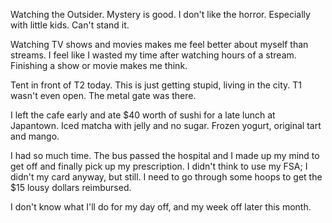 Watching the Outsider. Mystery is good. I don't like the horror. Especially with little kids. Can't stand it.

Watching TV shows and movies makes me feel better about myself than streams. I feel like I wasted my time after watching hours of a stream. Finishing a show or movie makes me think.

Tent in front of T2 today. This is just getting stupid, living in the city. T1 wasn't even open. The metal gate was there.

I left the cafe early and ate $40 worth of sushi for a late lunch at Japantown. Iced matcha with jelly and no sugar. Frozen yogurt, original tart and mango.

I had so much time. The bus passed the hospital and I made up my mind to get off and finally pick up my prescription. I didn't think to use my FSA; I didn't my card anyway, but still. I need to go through some hoops to get the $15 lousy dollars reimbursed.

I don't know what I'll do for my day off, and my week off later this month.
